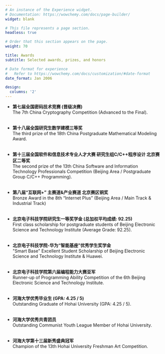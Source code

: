 ```yaml
---
# An instance of the Experience widget.
# Documentation: https://wowchemy.com/docs/page-builder/
widget: blank

# This file represents a page section.
headless: true

# Order that this section appears on the page.
weight: 70

title: Awards 
subtitle: Selected awards, prizes, and honors

# Date format for experience
#   Refer to https://wowchemy.com/docs/customization/#date-format
date_format: Jan 2006

design:
  columns: '2'
---
```


- **第七届全国密码技术竞赛 (晋级决赛)**
  <br /> 	 The 7th China Cryptography Competition (Advanced to the Final).
  <br /><br />

- **第十八届全国研究生数学建模三等奖**
  <br /> 	The third prize of the 18th China Postgraduate Mathematical Modeling Award.
  <br /><br />
  
- **第十三届全国软件和信息技术专业人才大赛 研究生组C/C++程序设计 北京赛区二等奖**
  <br /> 	The second prize of the 13th China Software and Information Technology Professionals Competition (Beijing Area / Postgraduate Group C/C++ Programming).
  <br /><br />
  
- **第八届“互联网+” 主赛道&产业赛道 北京赛区铜奖**
  <br /> 	Bronze Award in the 8th “Internet Plus” (Beijing Area / Main Track & Industrial Track)
  <br /><br />
  
- **北京电子科技学院研究生一等奖学金 (总加权平均成绩: 92.25)** 
  <br /> 	First class scholarship for postgraduate students of Beijing Electronic Science and Technology Institute (Average Grade: 92.25).
  <br /><br />
  
- **北京电子科技学院-华为“智能基座”优秀学生奖学金**
  <br /> 	"Smart Base" Excellent Student Scholarship of Beijing Electronic Science and Technology Institute & Huawei.
  <br /><br />

- **北京电子科技学院第六届编程能力大赛亚军**
  <br /> 	Runner-up of Programming Ability Competition of the 6th Beijing Electronic Science and Technology Institute.
  <br /><br />
  
- **河海大学优秀毕业生 (GPA: 4.25 / 5)**
  <br /> Outstanding Graduate of Hohai University (GPA: 4.25 / 5).
  <br /><br />
  
- **河海大学优秀共青团员**
  <br /> Outstanding Communist Youth League Member of Hohai University.
  <br /><br />

-	**河海大学第十三届新秀盛典冠军**
  <br /> Champion of the 13th Hohai University Freshman Art Competition.
  <br /><br />









